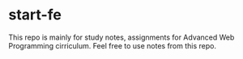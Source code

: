 # start-fe
 
This repo is mainly for study notes, assignments for Advanced Web Programming cirriculum.
Feel free to use notes from this repo.
